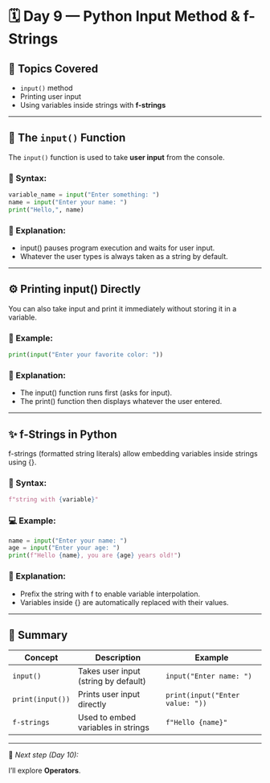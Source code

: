 # 🗓️ Day 9 — Python Input Method & f-Strings

## 🎯 Topics Covered
- `input()` method  
- Printing user input  
- Using variables inside strings with **f-strings**

---

## 💬 The `input()` Function

The `input()` function is used to take **user input** from the console.

### 🧠 Syntax:
```python
variable_name = input("Enter something: ")
name = input("Enter your name: ")
print("Hello,", name)
```

### 🧾 Explanation:

- input() pauses program execution and waits for user input.
- Whatever the user types is always taken as a string by default.

---

## ⚙️ Printing input() Directly

You can also take input and print it immediately without storing it in a variable.

### 🧩 Example:
```python
print(input("Enter your favorite color: "))
```

### 🧾 Explanation:

- The input() function runs first (asks for input).
- The print() function then displays whatever the user entered.

---

## ✨ f-Strings in Python

f-strings (formatted string literals) allow embedding variables inside strings using {}.

### 🧠 Syntax:
```python
f"string with {variable}"
```

### 💻 Example:
```python
name = input("Enter your name: ")
age = input("Enter your age: ")
print(f"Hello {name}, you are {age} years old!")
```

### 🧾 Explanation:

- Prefix the string with f to enable variable interpolation.
- Variables inside {} are automatically replaced with their values.

---

## 🧠 Summary

| Concept          | Description                          | Example                         |
| ---------------- | ------------------------------------ | ------------------------------- |
| `input()`        | Takes user input (string by default) | `input("Enter name: ")`         |
| `print(input())` | Prints user input directly           | `print(input("Enter value: "))` |
| `f-strings`      | Used to embed variables in strings   | `f"Hello {name}"`               |

---

📘 *Next step (Day 10):*  

I’ll explore **Operators**.